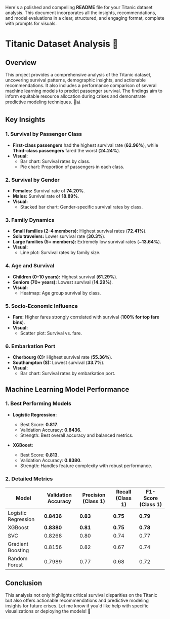 Here's a polished and compelling **README** file for your Titanic dataset analysis. This document incorporates all the insights, recommendations, and model evaluations in a clear, structured, and engaging format, complete with prompts for visuals.


# Titanic Dataset Analysis 🚢

## **Overview**

This project provides a comprehensive analysis of the Titanic dataset, uncovering survival patterns, demographic insights, and actionable recommendations. It also includes a performance comparison of several machine learning models to predict passenger survival. The findings aim to inform equitable resource allocation during crises and demonstrate predictive modeling techniques. 🌊📊


## **Key Insights**

### **1. Survival by Passenger Class**
- **First-class passengers** had the highest survival rate (**62.96%**), while **Third-class passengers** fared the worst (**24.24%**).  
- **Visual:**  
  - Bar chart: Survival rates by class.
  - Pie chart: Proportion of passengers in each class.


### **2. Survival by Gender**
- **Females:** Survival rate of **74.20%**.  
- **Males:** Survival rate of **18.89%**.  
- **Visual:**  
  - Stacked bar chart: Gender-specific survival rates by class.


### **3. Family Dynamics**
- **Small families (2–4 members):** Highest survival rates (**72.41%**).  
- **Solo travelers:** Lower survival rate (**30.3%**).  
- **Large families (5+ members):** Extremely low survival rates (~**13.64%**).  
- **Visual:**  
  - Line plot: Survival rates by family size.  


### **4. Age and Survival**
- **Children (0–10 years):** Highest survival (**61.29%**).  
- **Seniors (70+ years):** Lowest survival (**14.29%**).  
- **Visual:**  
  - Heatmap: Age group survival by class.  


### **5. Socio-Economic Influence**
- **Fare:** Higher fares strongly correlated with survival (**100% for top fare bins**).  
- **Visual:**  
  - Scatter plot: Survival vs. fare.  


### **6. Embarkation Port**
- **Cherbourg (C):** Highest survival rate (**55.36%**).  
- **Southampton (S):** Lowest survival (**33.7%**).  
- **Visual:**  
  - Bar chart: Survival rates by embarkation port.  


## **Machine Learning Model Performance**

### **1. Best Performing Models**
- **Logistic Regression:**  
  - Best Score: **0.817**.  
  - Validation Accuracy: **0.8436**.  
  - Strength: Best overall accuracy and balanced metrics.
  
- **XGBoost:**  
  - Best Score: **0.813**.  
  - Validation Accuracy: **0.8380**.  
  - Strength: Handles feature complexity with robust performance.

### **2. Detailed Metrics**

| Model                | Validation Accuracy | Precision (Class 1) | Recall (Class 1) | F1-Score (Class 1) |
|----------------------|---------------------|---------------------|------------------|--------------------|
| Logistic Regression  | **0.8436**         | **0.83**            | **0.75**         | **0.79**           |
| XGBoost              | **0.8380**         | **0.81**            | **0.75**         | **0.78**           |
| SVC                  | 0.8268             | 0.80                | 0.74             | 0.77               |
| Gradient Boosting    | 0.8156             | 0.82                | 0.67             | 0.74               |
| Random Forest        | 0.7989             | 0.77                | 0.68             | 0.72               |


## **Conclusion**

This analysis not only highlights critical survival disparities on the Titanic but also offers actionable recommendations and predictive modeling insights for future crises. Let me know if you'd like help with specific visualizations or deploying the models! 🚀